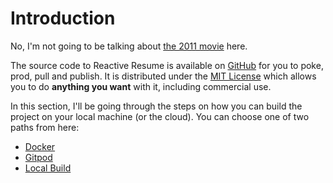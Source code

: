 # Introduction



No, I'm not going to be talking about [the 2011 movie](https://www.imdb.com/title/tt0945513/) here.

The source code to Reactive Resume is available on [GitHub](https://github.com/lazy-media) for you to poke, prod, pull and publish. It is distributed under the [MIT License](https://choosealicense.com/licenses/mit/) which allows you to do **anything you want** with it, including commercial use.

In this section, I'll be going through the steps on how you can build the project on your local machine (or the cloud). You can choose one of two paths from here:

* [Docker](docker.md)
* [Gitpod](gitpod.md)
* [Local Build](local-build.md)
